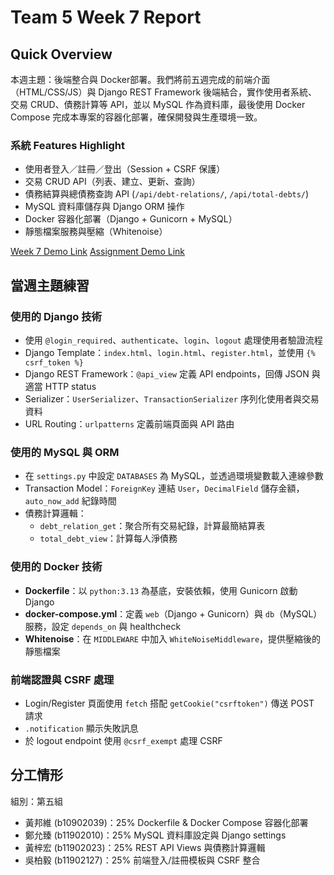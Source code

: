 # Team 5 Week 7 Report

## Quick Overview  
本週主題：後端整合與 Docker部署。我們將前五週完成的前端介面（HTML/CSS/JS）與 Django REST Framework 後端結合，實作使用者系統、交易 CRUD、債務計算等 API，並以 MySQL 作為資料庫，最後使用 Docker Compose 完成本專案的容器化部署，確保開發與生產環境一致。

### 系統 Features Highlight
* 使用者登入／註冊／登出（Session + CSRF 保護）
* 交易 CRUD API（列表、建立、更新、查詢）
* 債務結算與總債務查詢 API (`/api/debt-relations/`, `/api/total-debts/`)
* MySQL 資料庫儲存與 Django ORM 操作
* Docker 容器化部署（Django + Gunicorn + MySQL）
* 靜態檔案服務與壓縮（Whitenoise）

[Week 7 Demo Link](https://hsinchu-huang-147.tplinkdns.com:12346)
[Assignment Demo Link](https://hsinchu-huang-147.tplinkdns.com:12345)


## 當週主題練習

### 使用的 Django 技術
- 使用 `@login_required`、`authenticate`、`login`、`logout` 處理使用者驗證流程  
- Django Template：`index.html`、`login.html`、`register.html`，並使用 `{% csrf_token %}`  
- Django REST Framework：`@api_view` 定義 API endpoints，回傳 JSON 與適當 HTTP status  
- Serializer：`UserSerializer`、`TransactionSerializer` 序列化使用者與交易資料  
- URL Routing：`urlpatterns` 定義前端頁面與 API 路由  

### 使用的 MySQL 與 ORM
- 在 `settings.py` 中設定 `DATABASES` 為 MySQL，並透過環境變數載入連線參數  
- Transaction Model：`ForeignKey` 連結 `User`，`DecimalField` 儲存金額，`auto_now_add` 紀錄時間  
- 債務計算邏輯：  
  - `debt_relation_get`：聚合所有交易紀錄，計算最簡結算表  
  - `total_debt_view`：計算每人淨債務  

### 使用的 Docker 技術
- **Dockerfile**：以 `python:3.13` 為基底，安裝依賴，使用 Gunicorn 啟動 Django  
- **docker-compose.yml**：定義 `web`（Django + Gunicorn）與 `db`（MySQL）服務，設定 `depends_on` 與 healthcheck  
- **Whitenoise**：在 `MIDDLEWARE` 中加入 `WhiteNoiseMiddleware`，提供壓縮後的靜態檔案  

### 前端認證與 CSRF 處理
- Login/Register 頁面使用 `fetch` 搭配 `getCookie("csrftoken")` 傳送 POST 請求  
- `.notification` 顯示失敗訊息  
- 於 logout endpoint 使用 `@csrf_exempt` 處理 CSRF  

## 分工情形  
組別：第五組  
- 黃邦維 (b10902039)：25% Dockerfile & Docker Compose 容器化部署  
- 鄭允臻 (b11902010)：25% MySQL 資料庫設定與 Django settings  
- 黃梓宏 (b11902023)：25% REST API Views 與債務計算邏輯  
- 吳柏毅 (b11902127)：25% 前端登入/註冊模板與 CSRF 整合  
